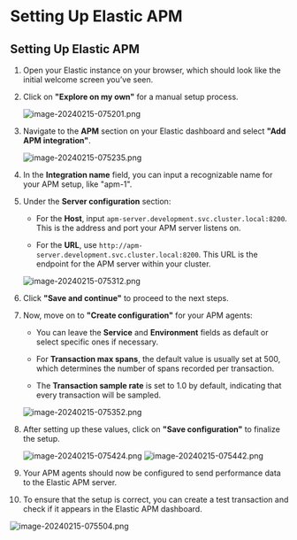 # Setting Up Elastic APM

## **Setting Up Elastic APM**

1. Open your Elastic instance on your browser, which should look like the initial welcome screen you’ve seen.
2. Click on **"Explore on my own"** for a manual setup process.

    ![image-20240215-075201.png](../../../../../images/image-20240215-075201.png)

3. Navigate to the **APM** section on your Elastic dashboard and select **"Add APM integration"**.

    ![image-20240215-075235.png](../../../../../images/image-20240215-075235.png)

4. In the **Integration name** field, you can input a recognizable name for your APM setup, like "apm-1".
5. Under the **Server configuration** section:

    - For the **Host**, input `apm-server.development.svc.cluster.local:8200`. This is the address and port your APM server listens on.

    - For the **URL**, use `http://apm-server.development.svc.cluster.local:8200`. This URL is the endpoint for the APM server within your cluster.

    ![image-20240215-075312.png](../../../../../images/image-20240215-075312.png)

6. Click **"Save and continue"** to proceed to the next steps.
7. Now, move on to **"Create configuration"** for your APM agents:

    - You can leave the **Service** and **Environment** fields as default or select specific ones if necessary.

    - For **Transaction max spans**, the default value is usually set at 500, which determines the number of spans recorded per transaction.

    - The **Transaction sample rate** is set to 1.0 by default, indicating that every transaction will be sampled.

    ![image-20240215-075352.png](../../../../../images/image-20240215-075352.png)

8. After setting up these values, click on **"Save configuration"** to finalize the setup.

    ![image-20240215-075424.png](../../../../../images/image-20240215-075424.png)
    ![image-20240215-075442.png](../../../../../images/image-20240215-075442.png)

9. Your APM agents should now be configured to send performance data to the Elastic APM server.
10. To ensure that the setup is correct, you can create a test transaction and check if it appears in the Elastic APM dashboard.

![image-20240215-075504.png](../../../../../images/image-20240215-075504.png)